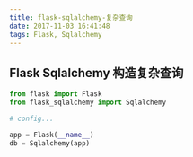 ```yaml
---
title: flask-sqlalchemy-复杂查询
date: 2017-11-03 16:41:48
tags: Flask, Sqlalchemy
---
```

## Flask Sqlalchemy 构造复杂查询

```python
from flask import Flask
from flask_sqlalchemy import Sqlalchemy

# config...

app = Flask(__name__)
db = Sqlalchemy(app)


```
